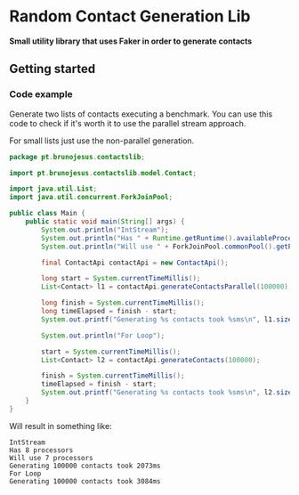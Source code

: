# Random Contact Generation Lib

**Small utility library that uses Faker in order to generate contacts**

## Getting started

### Code example
Generate two lists of contacts executing a benchmark.
You can use this code to check if it's worth it to use
the parallel stream approach. 

For small lists just use the non-parallel generation.

```java
package pt.brunojesus.contactslib;

import pt.brunojesus.contactslib.model.Contact;

import java.util.List;
import java.util.concurrent.ForkJoinPool;

public class Main {
    public static void main(String[] args) {
        System.out.println("IntStream");
        System.out.println("Has " + Runtime.getRuntime().availableProcessors() + " processors");
        System.out.println("Will use " + ForkJoinPool.commonPool().getParallelism() + " processors");

        final ContactApi contactApi = new ContactApi();

        long start = System.currentTimeMillis();
        List<Contact> l1 = contactApi.generateContactsParallel(100000);

        long finish = System.currentTimeMillis();
        long timeElapsed = finish - start;
        System.out.printf("Generating %s contacts took %sms\n", l1.size(), timeElapsed);

        System.out.println("For Loop");

        start = System.currentTimeMillis();
        List<Contact> l2 = contactApi.generateContacts(100000);

        finish = System.currentTimeMillis();
        timeElapsed = finish - start;
        System.out.printf("Generating %s contacts took %sms\n", l2.size(), timeElapsed);
    }
}
```

Will result in something like:
```text
IntStream
Has 8 processors
Will use 7 processors
Generating 100000 contacts took 2073ms
For Loop
Generating 100000 contacts took 3084ms
```